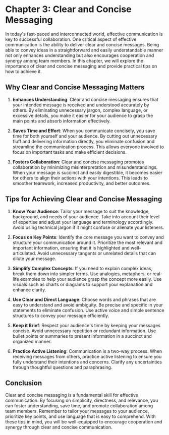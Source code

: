 Chapter 3: Clear and Concise Messaging
======================================

In today's fast-paced and interconnected world, effective communication is key to successful collaboration. One critical aspect of effective communication is the ability to deliver clear and concise messages. Being able to convey ideas in a straightforward and easily understandable manner not only enhances understanding but also encourages cooperation and synergy among team members. In this chapter, we will explore the importance of clear and concise messaging and provide practical tips on how to achieve it.

Why Clear and Concise Messaging Matters
---------------------------------------

1. **Enhances Understanding**: Clear and concise messaging ensures that your intended message is received and understood accurately by others. By eliminating unnecessary jargon, complex language, or excessive details, you make it easier for your audience to grasp the main points and absorb information effectively.

2. **Saves Time and Effort**: When you communicate concisely, you save time for both yourself and your audience. By cutting out unnecessary fluff and delivering information directly, you eliminate confusion and streamline the communication process. This allows everyone involved to focus on important tasks and make efficient decisions.

3. **Fosters Collaboration**: Clear and concise messaging promotes collaboration by minimizing misinterpretation and misunderstandings. When your message is succinct and easily digestible, it becomes easier for others to align their actions with your intentions. This leads to smoother teamwork, increased productivity, and better outcomes.

Tips for Achieving Clear and Concise Messaging
----------------------------------------------

1. **Know Your Audience**: Tailor your message to suit the knowledge, background, and needs of your audience. Take into account their level of expertise and adjust your language and terminology accordingly. Avoid using technical jargon if it might confuse or alienate your listeners.

2. **Focus on Key Points**: Identify the core message you want to convey and structure your communication around it. Prioritize the most relevant and important information, ensuring that it is highlighted and well-articulated. Avoid unnecessary tangents or unrelated details that can dilute your message.

3. **Simplify Complex Concepts**: If you need to explain complex ideas, break them down into simpler terms. Use analogies, metaphors, or real-life examples to help your audience grasp the concept more easily. Use visuals such as charts or diagrams to support your explanation and enhance clarity.

4. **Use Clear and Direct Language**: Choose words and phrases that are easy to understand and avoid ambiguity. Be precise and specific in your statements to eliminate confusion. Use active voice and simple sentence structures to convey your message efficiently.

5. **Keep it Brief**: Respect your audience's time by keeping your messages concise. Avoid unnecessary repetition or redundant information. Use bullet points or summaries to present information in a succinct and organized manner.

6. **Practice Active Listening**: Communication is a two-way process. When receiving messages from others, practice active listening to ensure you fully understand their intentions and concerns. Clarify any uncertainties through thoughtful questions and paraphrasing.

Conclusion
----------

Clear and concise messaging is a fundamental skill for effective communication. By focusing on simplicity, directness, and relevance, you can foster understanding, save time, and promote collaboration among team members. Remember to tailor your messages to your audience, prioritize key points, and use language that is easy to comprehend. With these tips in mind, you will be well-equipped to encourage cooperation and synergy through clear and concise communication.
